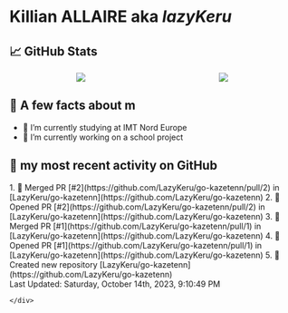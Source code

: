 <body>
    <div class="header">
        <h1><b>Killian ALLAIRE</b> aka <i>lazyKeru</i></h1>
    </div>
    <div class="body">
        <div>
            <h2>📈 GitHub Stats</h2>
            <div style="display: flex; align-items: flex-start; justify-content:space-around;">
                <img src="https://github-readme-stats.vercel.app/api?username=LazyKeru&theme=graywhite&show_icons=true" />
                <img src="https://github-readme-stats.vercel.app/api/top-langs/?username=LazyKeru" />
            </div>
        </div>
        <div>
            <h2>📣 A few facts about m</h2>
            <ul>
                <li>🌱 I’m currently studying at IMT Nord Europe</li>
                <li>🔭 I’m currently working on a school project</li>
            </ul>
        </div>
        <div>
            <h2>🌱 my most recent activity on GitHub</h2>
            <div>
                <!--RECENT_ACTIVITY:start-->
1. 🎉 Merged PR [#2](https://github.com/LazyKeru/go-kazetenn/pull/2) in [LazyKeru/go-kazetenn](https://github.com/LazyKeru/go-kazetenn)
2. 💪 Opened PR [#2](https://github.com/LazyKeru/go-kazetenn/pull/2) in [LazyKeru/go-kazetenn](https://github.com/LazyKeru/go-kazetenn)
3. 🎉 Merged PR [#1](https://github.com/LazyKeru/go-kazetenn/pull/1) in [LazyKeru/go-kazetenn](https://github.com/LazyKeru/go-kazetenn)
4. 💪 Opened PR [#1](https://github.com/LazyKeru/go-kazetenn/pull/1) in [LazyKeru/go-kazetenn](https://github.com/LazyKeru/go-kazetenn)
5. 📔 Created new repository [LazyKeru/go-kazetenn](https://github.com/LazyKeru/go-kazetenn)
                <!--RECENT_ACTIVITY:end-->
            </div>
            <div>
                <!--RECENT_ACTIVITY:last_update-->
Last Updated: Saturday, October 14th, 2023, 9:10:49 PM
                <!--RECENT_ACTIVITY:last_update_end-->
            </div>
        </div>
    </div>
    <div class="footer">

    </div>
</body>

<!--
**LazyKeru/LazyKeru** is a ✨ _special_ ✨ repository because its `README.md` (this file) appears on your GitHub profile.

Here are some ideas to get you started:

- 🔭 I’m currently working on ...
- 🌱 I’m currently learning ...
- 👯 I’m looking to collaborate on ...
- 🤔 I’m looking for help with ...
- 💬 Ask me about ...
- 📫 How to reach me: ...
- 😄 Pronouns: ...
- ⚡ Fun fact: ...
-->